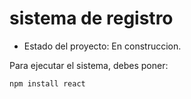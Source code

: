 <h1> sistema de registro</h1> 

- Estado del proyecto: En construccion.

Para ejecutar el sistema, debes poner: 

```npm install react```

